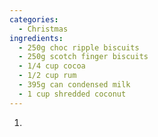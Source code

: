 ```yaml
---
categories:
  - Christmas
ingredients:
  - 250g choc ripple biscuits
  - 250g scotch finger biscuits
  - 1/4 cup cocoa
  - 1/2 cup rum
  - 395g can condensed milk
  - 1 cup shredded coconut
---
```

1. 